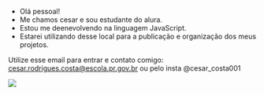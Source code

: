 - Olá pessoal!
- Me chamos cesar e sou estudante do alura.
- Estou me deenevolvendo na linguagem JavaScript.
- Estarei utilizando desse local para a publicação e organização dos meus projetos.

Utilize esse email para entrar e contato comigo: cesar.rodrigues.costa@escola.pr.gov.br
ou pelo insta @cesar_costa001

![](https://media.tenor.com/QaqcfeRhHSUAAAAC/demon-slayer-kimetsu-no-yaiba.gif)
